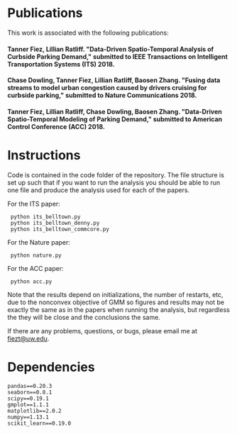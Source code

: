 # Publications
This work is associated with the following publications:


#### Tanner Fiez, Lillian Ratliff. "Data-Driven Spatio-Temporal Analysis of Curbside Parking Demand," submitted to IEEE Transactions on Intelligent Transportation Systems (ITS) 2018.

#### Chase Dowling, Tanner Fiez, Lillian Ratliff, Baosen Zhang. "Fusing data streams to model urban congestion caused by drivers cruising for curbside parking," submitted to Nature Communications 2018.

#### Tanner Fiez, Lillian Ratliff, Chase Dowling, Baosen Zhang. "Data-Driven Spatio-Temporal Modeling of Parking Demand," submitted to American Control Conference (ACC) 2018.

# Instructions
Code is contained in the code folder of the repository. The file structure is
set up such that if you want to run the analysis you should be able to run one
file and produce the analysis used for each of the papers.

For the ITS paper:

     python its_belltown.py
     python its_belltown_denny.py
     python its_belltown_commcore.py

For the Nature paper:

     python nature.py

For the ACC paper:

     python acc.py

Note that the results depend on initializations, the number of restarts, etc,
due to the nonconvex objective of GMM so figures and results may not be
exactly the same as in the papers when running the analysis, but regardless
the they will be close and the conclusions the same.

If there are any problems, questions, or bugs, please email me at fiezt@uw.edu.

# Dependencies
    pandas==0.20.3
    seaborn==0.8.1
    scipy==0.19.1
    gmplot==1.1.1
    matplotlib==2.0.2
    numpy==1.13.1
    scikit_learn==0.19.0
